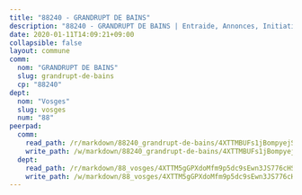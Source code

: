 ```yaml
---
title: "88240 - GRANDRUPT DE BAINS"
description: "88240 - GRANDRUPT DE BAINS | Entraide, Annonces, Initiatives"
date: 2020-01-11T14:09:21+09:00
collapsible: false
layout: commune
comm:
  nom: "GRANDRUPT DE BAINS"
  slug: grandrupt-de-bains
  cp: "88240"
dept:
  nom: "Vosges"
  slug: vosges
  num: "88"
peerpad:
  comm:
    read_path: /r/markdown/88240_grandrupt-de-bains/4XTTMBUFs1jBompyejSrs8hZ6YQorHeQCCyaV9egiwpeRCQon
    write_path: /w/markdown/88240_grandrupt-de-bains/4XTTMBUFs1jBompyejSrs8hZ6YQorHeQCCyaV9egiwpeRCQon-K3TgULXdSDMQs47wnhf2tHy9rWLnytTbrzc3HT1NRv4YimwmDhLKsfWn8bNq3g2ApLBhBThmLuYjKTJVA8J5DQu1XtKLzSUyTxz4X2hGqSrGz7QVQ9vxW67tzuXVBQYapwExfJY4
  dept:
    read_path: /r/markdown/88_vosges/4XTTM5gGPXdoMfm9p5dc9sEwn3JS776cHSw64JYpD4AKnKgyh
    write_path: /w/markdown/88_vosges/4XTTM5gGPXdoMfm9p5dc9sEwn3JS776cHSw64JYpD4AKnKgyh-K3TgUjEFywcTUHQwfrd2vcZqhoXLakdoQGFv4iriv1FKkvQkBsudnBxafkQDfPcxTDRHN5T6bYyganuvcakuKenYoB5mPLKqUBjNMwpn75GQVixUmzXGkneDufRSqDthC8iyXi1Z
---
```


